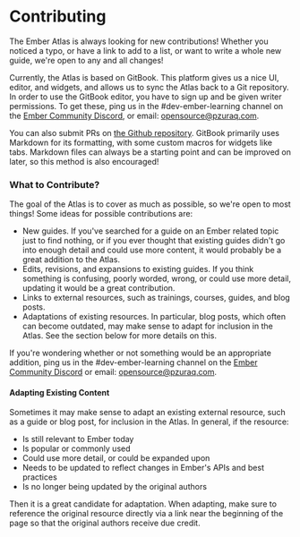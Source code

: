 # Contributing

The Ember Atlas is always looking for new contributions! Whether you noticed a typo, or have a link to add to a list, or want to write a whole new guide, we're open to any and all changes!

Currently, the Atlas is based on GitBook. This platform gives us a nice UI, editor, and widgets, and allows us to sync the Atlas back to a Git repository. In order to use the GitBook editor, you have to sign up and be given writer permissions. To get these, ping us in the \#dev-ember-learning channel on the [Ember Community Discord](https://discordapp.com/invite/zT3asNS), or email: [opensource@pzuraq.com](mailto:opensource@pzuraq.com).

You can also submit PRs on [the Github repository](https://github.com/ember-atlas/ember-atlas). GitBook primarily uses Markdown for its formatting, with some custom macros for widgets like tabs. Markdown files can always be a starting point and can be improved on later, so this method is also encouraged!

### What to Contribute?

The goal of the Atlas is to cover as much as possible, so we're open to most things! Some ideas for possible contributions are:

* New guides. If you've searched for a guide on an Ember related topic just to find nothing, or if you ever thought that existing guides didn't go into enough detail and could use more content, it would probably be a great addition to the Atlas.
* Edits, revisions, and expansions to existing guides. If you think something is confusing, poorly worded, wrong, or could use more detail, updating it would be a great contribution.
* Links to external resources, such as trainings, courses, guides, and blog posts.
* Adaptations of existing resources. In particular, blog posts, which often can become outdated, may make sense to adapt for inclusion in the Atlas. See the section below for more details on this. 

If you're wondering whether or not something would be an appropriate addition, ping us in the \#dev-ember-learning channel on the [Ember Community Discord](https://discordapp.com/invite/zT3asNS) or email: [opensource@pzuraq.com](mailto:opensource@pzuraq.com).

#### Adapting Existing Content

Sometimes it may make sense to adapt an existing external resource, such as a guide or blog post, for inclusion in the Atlas. In general, if the resource:

* Is still relevant to Ember today
* Is popular or commonly used
* Could use more detail, or could be expanded upon
* Needs to be updated to reflect changes in Ember's APIs and best practices
* Is no longer being updated by the original authors

Then it is a great candidate for adaptation. When adapting, make sure to reference the original resource directly via a link near the beginning of the page so that the original authors receive due credit. 

